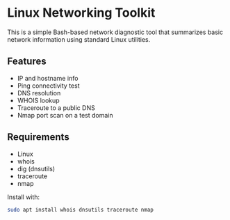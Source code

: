 #  Linux Networking Toolkit

This is a simple Bash-based network diagnostic tool that summarizes basic network information using standard Linux utilities.

##  Features
- IP and hostname info
- Ping connectivity test
- DNS resolution
- WHOIS lookup
- Traceroute to a public DNS
- Nmap port scan on a test domain

##  Requirements
- Linux
- whois
- dig (dnsutils)
- traceroute
- nmap

Install with:

```bash
sudo apt install whois dnsutils traceroute nmap

